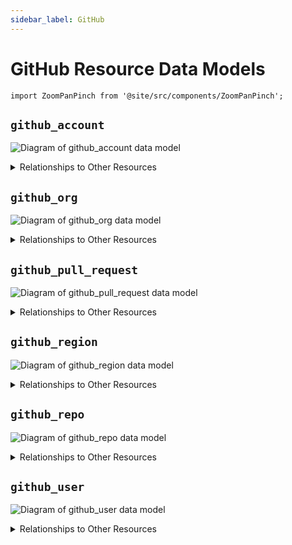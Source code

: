 ```yaml
---
sidebar_label: GitHub
---
```


# GitHub Resource Data Models

```mdx-code-block
import ZoomPanPinch from '@site/src/components/ZoomPanPinch';
```

## `github_account`

<ZoomPanPinch>

![Diagram of github_account data model](./img/github_account.svg)

</ZoomPanPinch>

<details>
<summary>Relationships to Other Resources</summary>
<div>
<ZoomPanPinch>

![Diagram of github_account resource relationships](./img/github_account_relationships.svg)

</ZoomPanPinch>
</div>
</details>

## `github_org`

<ZoomPanPinch>

![Diagram of github_org data model](./img/github_org.svg)

</ZoomPanPinch>

<details>
<summary>Relationships to Other Resources</summary>
<div>
<ZoomPanPinch>

![Diagram of github_org resource relationships](./img/github_org_relationships.svg)

</ZoomPanPinch>
</div>
</details>

## `github_pull_request`

<ZoomPanPinch>

![Diagram of github_pull_request data model](./img/github_pull_request.svg)

</ZoomPanPinch>

<details>
<summary>Relationships to Other Resources</summary>
<div>
<ZoomPanPinch>

![Diagram of github_pull_request resource relationships](./img/github_pull_request_relationships.svg)

</ZoomPanPinch>
</div>
</details>

## `github_region`

<ZoomPanPinch>

![Diagram of github_region data model](./img/github_region.svg)

</ZoomPanPinch>

<details>
<summary>Relationships to Other Resources</summary>
<div>
<ZoomPanPinch>

![Diagram of github_region resource relationships](./img/github_region_relationships.svg)

</ZoomPanPinch>
</div>
</details>

## `github_repo`

<ZoomPanPinch>

![Diagram of github_repo data model](./img/github_repo.svg)

</ZoomPanPinch>

<details>
<summary>Relationships to Other Resources</summary>
<div>
<ZoomPanPinch>

![Diagram of github_repo resource relationships](./img/github_repo_relationships.svg)

</ZoomPanPinch>
</div>
</details>

## `github_user`

<ZoomPanPinch>

![Diagram of github_user data model](./img/github_user.svg)

</ZoomPanPinch>

<details>
<summary>Relationships to Other Resources</summary>
<div>
<ZoomPanPinch>

![Diagram of github_user resource relationships](./img/github_user_relationships.svg)

</ZoomPanPinch>
</div>
</details>
